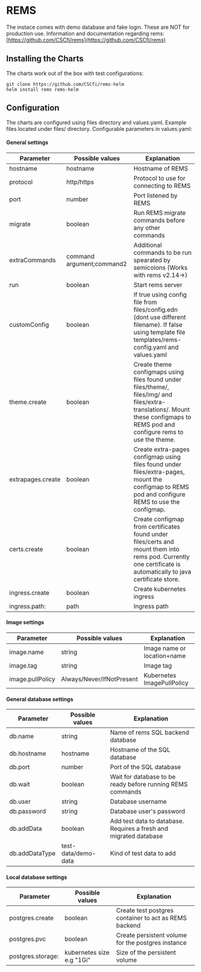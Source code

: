 # REMS

The instace comes with demo database and fake login. These are NOT for production use. Information and documentation regarding rems: [https://github.com/CSCfi/rems](https://github.com/CSCfi/rems)

## Installing the Charts
The charts work out of the box with test configurations:

    git clone https://github.com/CSCfi/rems-helm
    helm install rems rems-helm

## Configuration
The charts are configured using files directory and values.yaml. Example files located under files/ directory. Configurable parameters in values.yaml:


#### General settings

| Parameter | Possible values | Explanation |
| --------- | --------------- | ----------- |
| hostname | hostname | Hostname of REMS |
| protocol | http/https | Protocol to use for connecting to REMS |
| port | number | Port listened by REMS |
| migrate | boolean | Run REMS migrate commands before any other commands |
| extraCommands | command argument;command2 | Additional commands to be run spearated by semicolons (Works with rems v2.14->) |
| run | boolean  | Start rems server |
| customConfig | boolean | If true using config file from files/config.edn (dont use different filename). If false using template file templates/rems-config.yaml and values.yaml |
| theme.create | boolean | Create theme configmaps using files found under files/theme/, files/img/ and files/extra-translations/. Mount these configmaps to REMS pod and configure rems to use the theme. |
| extrapages.create | boolean | Create extra-pages configmap using files found under files/extra-pages, mount the configmap to REMS pod and configure REMS to use the configmap. |
| certs.create | boolean | Create configmap from certificates found under files/certs and mount them into rems pod. Currently one certificate is automatically to java certificate store. |
| ingress.create | boolean | Create kubernetes ingress |
| ingress.path: | path | Ingress path |


#### Image settings

| Parameter | Possible values | Explanation |
| --------- | --------------- | ----------- |
| image.name | string | Image name or location+name |
| image.tag | string | Image tag |
| image.pullPolicy | Always/Never/IfNotPresent | Kubernetes ImagePullPolicy |


#### General database settings

| Parameter | Possible values | Explanation |
| --------- | --------------- | ----------- |
| db.name | string | Name of rems SQL backend database |
| db.hostname | hostname | Hostname of the SQL database |
| db.port | number | Port of the SQL database |
| db.wait | boolean | Wait for database to be ready before running REMS commands |
| db.user | string | Database username |
| db.password | string | Database user's password |
| db.addData | boolean | Add test data to database. Requires a fresh and migrated database |
| db.addDataType | test-data/demo-data | Kind of test data to add |


#### Local database settings

| Parameter | Possible values | Explanation |
| --------- | --------------- | ----------- |
| postgres.create | boolean | Create test postgres container to act as REMS backend |
| postgres.pvc | boolean |  Create persistent volume for the postgres instance |
| postgres.storage: | kubernetes size e.g "1Gi" | Size of the persistent volume |


